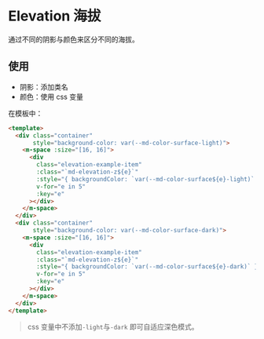# Elevation 海拔

通过不同的阴影与颜色来区分不同的海拔。

## 使用

- 阴影：添加类名
- 颜色：使用 css 变量

<ClientOnly>
<elevation-use></elevation-use>
</ClientOnly>

在模板中：
```html
<template>
  <div class="container" 
       style="background-color: var(--md-color-surface-light)">
    <m-space :size="[16, 16]">
      <div
        class="elevation-example-item"
        :class="`md-elevation-z${e}`"
        :style="{ backgroundColor: `var(--md-color-surface${e}-light)` }"
        v-for="e in 5"
        :key="e"
      ></div>
    </m-space>
  </div>
  <div class="container" 
       style="background-color: var(--md-color-surface-dark)">
    <m-space :size="[16, 16]">
      <div
        class="elevation-example-item"
        :class="`md-elevation-z${e}`"
        :style="{ backgroundColor: `var(--md-color-surface${e}-dark)` }"
        v-for="e in 5"
        :key="e"
      ></div>
    </m-space>
  </div>
</template>
```
> css 变量中不添加`-light`与`-dark` 即可自适应深色模式。



